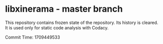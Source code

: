 # libxinerama - master branch

This repository contains frozen state of the repository.
Its history is cleared. It is used only for static code
analysis with Codacy.

Commit Time: 1709449533